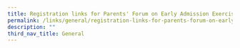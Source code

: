 ```yaml
---
title: Registration links for Parents' Forum on Early Admission Exercise
permalink: /links/general/registration-links-for-parents-forum-on-early-admission-exercise
description: ""
third_nav_title: General
---
```



